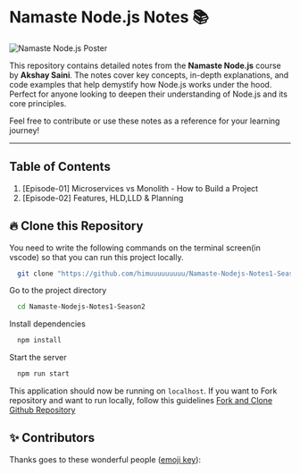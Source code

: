 # Namaste Node.js Notes 📚

![Namaste Node.js Poster](https://do6gp1uxl3luu.cloudfront.net/banner+and+logos/namaste-node.webp)

This repository contains detailed notes from the **Namaste Node.js** course by **Akshay Saini**. The notes cover key concepts, in-depth explanations, and code examples that help demystify how Node.js works under the hood. Perfect for anyone looking to deepen their understanding of Node.js and its core principles.

Feel free to contribute or use these notes as a reference for your learning journey!

---

## Table of Contents

1. [Episode-01] Microservices vs Monolith - How to Build a Project
2. [Episode-02] Features, HLD,LLD & Planning


## 🔥 Clone this Repository

You need to write the following commands on the terminal screen(in vscode) so that you can run this project locally.

```bash
  git clone "https://github.com/himuuuuuuuuu/Namaste-Nodejs-Notes1-Season2"
```

Go to the project directory

```bash
  cd Namaste-Nodejs-Notes1-Season2
```

Install dependencies

```bash
  npm install
```

Start the server

```bash
  npm run start
```

This application should now be running on `localhost`. If you want to Fork repository and want to run locally, follow this guidelines [Fork and Clone Github Repository](https://docs.github.com/en/get-started/quickstart/fork-a-repo)

## ✨ Contributors

Thanks goes to these wonderful people ([emoji key](https://allcontributors.org/docs/en/emoji-key)):
